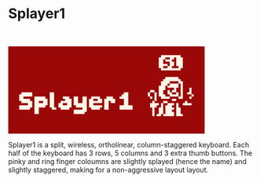 # Splayer1

<br>

<img
    src = 'Splayer1_logo.PNG'
    width = 400
    align = center
/>


Splayer1 is a split, wireless, ortholinear, column-staggered keyboard. Each half of the keyboard has 3 rows, 5 columns and 3 extra thumb buttons. 
The pinky and ring finger coloumns are slightly splayed (hence the name) and slightly staggered, making for a non-aggressive layout layout.

